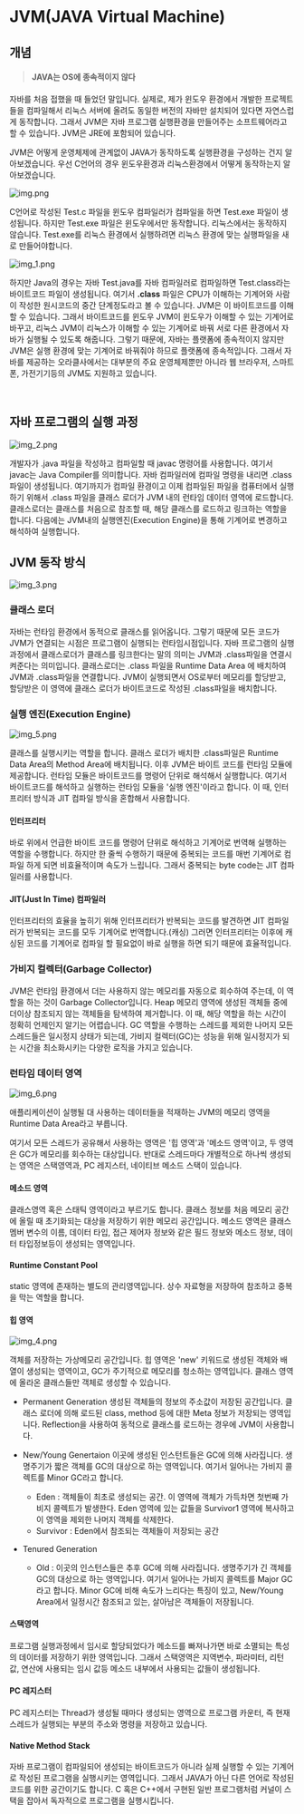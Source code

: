 # JVM(JAVA Virtual Machine) # 

## 개념 ##

> #### JAVA는 OS에 종속적이지 않다 ####

자바를 처음 접했을 때 들었던 말입니다. 실제로, 제가 윈도우 환경에서 개발한 프로젝트들을 컴파일해서 리눅스 서버에 올려도 동일한 버전의 자바만 
설치되어 있다면 자연스럽게 동작합니다.
그래서 JVM은 자바 프로그램 실행환경을 만들어주는 소프트웨어라고 할 수 있습니다.
JVM은 JRE에 포함되어 있습니다.

JVM은 어떻게 운영체제에 관계없이 JAVA가 동작하도록 실행환경을 구성하는 건지 알아보겠습니다.
우선 C언어의 경우 윈도우환경과 리눅스환경에서 어떻게 동작하는지 알아보겠습니다.

![img.png](img.png)

C언어로 작성된 Test.c 파일을 윈도우 컴파일러가 컴파일을 하면 Test.exe 파일이 생성됩니다.
하지만 Test.exe 파일은 윈도우에서만 동작합니다. 리눅스에서는 동작하지 않습니다. Test.exe를 리눅스 환경에서 실행하려면 리눅스 환경에 맞는 실행파일을
새로 만들어야합니다.

![img_1.png](img_1.png)

하지만 Java의 경우는 자바 Test.java를 자바 컴파일러로 컴파일하면 Test.class라는 바이트코드 파일이 생성됩니다.
여기서 <strong>.class</strong> 파일은 CPU가 이해하는 기계어와 사람이 작성한 원시코드의 중간 단계정도라고 볼 수 있습니다.
JVM은 이 바이트코드를 이해할 수 있습니다. 그래서 바이트코드를 윈도우 JVM이 윈도우가 이해할 수 있는 기계어로 바꾸고, 리눅스 JVM이 리눅스가 이해할 수 있는 기계어로 바꿔 
서로 다른 환경에서 자바가 실행될 수 있도록 해줍니다.
그렇기 때문에, 자바는 플랫폼에 종속적이지 않지만 JVM은 실행 환경에 맞는 기계어로 바꿔줘야 하므로 플랫폼에 종속적입니다.
그래서 자바를 제공하는 오라클사에서는 대부분의 주요 운영체제뿐만 아니라 웹 브라우저, 스마트폰, 가전기기등의 JVM도 지원하고 있습니다.

<br>

## 자바 프로그램의 실행 과정 ##

![img_2.png](img_2.png)

개발자가 .java 파일을 작성하고 컴파일할 때 javac 명령어를 사용합니다. 여기서 javac는 Java Compiler를 의미합니다.
자바 컴파일러에 컴파일 명령을 내리면 .class 파일이 생성됩니다. 여기까지가 컴파일 환경이고 이제 컴파일된 파일을 컴퓨터에서 실행하기 위해서 .class 파일을 클래스 로더가 JVM 내의 런타임 데이터 영역에 로드합니다.
클래스로더는 클래스를 처음으로 참조할 때, 해당 클래스를 로드하고 링크하는 역할을 합니다.
다음에는 JVM내의 실행엔진(Execution Engine)을 통해 기계어로 변경하고 해석하여 실행합니다.

## JVM 동작 방식 ##

![img_3.png](img_3.png)

### 클래스 로더 ###

자바는 런타임 환경에서 동적으로 클래스를 읽어옵니다. 그렇기 때문에 모든 코드가 JVM가 연결되는 시점은 프로그램이 실행되는 런타임시점입니다.
자바 프로그램의 실행과정에서 클래스로더가 클래스를 링크한다는 말의 의미는 JVM과 .class파일을 연결시켜준다는 의미입니다.
클래스로더는 .class 파일을 Runtime Data Area 에 배치하여 JVM과 .class파일을 연결합니다.
JVM이 실행되면서 OS로부터 메모리를 할당받고, 할당받은 이 영역에 클래스 로더가 바이트코드로 작성된 .class파일을 배치합니다.

### 실행 엔진(Execution Engine) ###

![img_5.png](img_5.png)

클래스를 실행시키는 역할을 합니다.
클래스 로더가 배치한 .class파일은 Runtime Data Area의 Method Area에 배치됩니다. 이후 JVM은 바이트 코드를 런타임 모듈에 제공합니다.
런타임 모듈은 바이트코드를 명령어 단위로 해석해서 실행합니다. 여기서 바이트코드를 해석하고 실행하는 런타임 모듈을 '실행 엔진'이라고 합니다.
이 때, 인터프리터 방식과 JIT 컴파일 방식을 혼합해서 사용합니다.

#### 인터프리터 ####
바로 위에서 언급한 바이트 코드를 명령어 단위로 해석하고 기계어로 번역해 실행하는 역할을 수행합니다.
하지만 한 줄씩 수행하기 때문에 중복되는 코드를 매번 기계어로 컴파일 하게 되면 비효율적이며 속도가 느립니다.
그래서 중복되는 byte code는 JIT 컴파일러를 사용합니다.

#### JIT(Just In Time) 컴파일러 ####
인터프리터의 효율을 높히기 위해 인터프리터가 반복되는 코드를 발견하면 JIT 컴파일러가 반복되는 코드를 모두 기계어로 번역합니다.(캐싱)
그러면 인터프리터는 이후에 캐싱된 코드를 기계어로 컴파일 할 필요없이 바로 실행을 하면 되기 때문에 효율적입니다.

### 가비지 컬렉터(Garbage Collector) ###
JVM은 런타임 환경에서 더는 사용하지 않는 메모리를 자동으로 회수하여 주는데, 이 역할을 하는 것이 Garbage Collector입니다.
Heap 메모리 영역에 생성된 객체들 중에 더이상 참조되지 않는 객체들을 탐색하여 제거합니다. 이 때, 해당 역할을 하는 시간이 정확히 언제인지 알기는 어렵습니다.
GC 역할을 수행하는 스레드를 제외한 나머지 모든 스레드들은 일시정지 상태가 되는데, 가비지 컬렉터(GC)는 성능을 위해 일시정지가 되는 시간을 최소화시키는 다양한 로직을 가지고 있습니다.

### 런타임 데이터 영역 ###

![img_6.png](img_6.png)

애플리케이션이 실행될 대 사용하는 데이터들을 적재하는 JVM의 메모리 영역을 Runtime Data Area라고 부릅니다.

여기서 모든 스레드가 공유해서 사용하는 영역은 '힙 영역'과 '메소드 영역'이고, 두 영역은 GC가 메모리를 회수하는 대상입니다.
반대로 스레드마다 개별적으로 하나씩 생성되는 영역은 스택영역과, PC 레지스터, 네이티브 메소드 스택이 있습니다.

#### 메소드 영역 ####
클래스영역 혹은 스태틱 영역이라고 부르기도 합니다. 클래스 정보를 처음 메모리 공간에 올릴 때 초기화되는 대상을 저장하기 위한 메모리 공간입니다.
메소드 영역은 클래스 멤버 변수의 이름, 데이터 타입, 접근 제어자 정보와 같은 필드 정보와 메소드 정보, 데이터 타입정보등이 생성되는 영역입니다.

#### Runtime Constant Pool ####
static 영역에 존재하는 별도의 관리영역입니다.
상수 자료형을 저장하여 참조하고 중복을 막는 역할을 합니다.

#### 힙 영역 ####

![img_4.png](img_4.png)

객체를 저장하는 가상메모리 공간입니다.
힙 영역은 'new' 키워드로 생성된 객체와 배열이 생성되는 영역이고, GC가 주기적으로 메모리를 청소하는 영역입니다.
클래스 영역에 올라온 클래스들만 객체로 생성할 수 있습니다.

+ Permanent Generation
생성된 객체들의 정보의 주소값이 저장된 공간입니다. 
클래스 로더에 의해 로드된 class, method 등에 대한 Meta 정보가 저장되는 영역입니다.
Reflection을 사용하여 동적으로 클래스를 로드하는 경우에 JVM이 사용합니다.
+ New/Young Genertaion
이곳에 생성된 인스턴트들은 GC에 의해 사라집니다. 생명주기가 짧은 객체를 GC의 대상으로 하는 영역입니다.
여기서 일어나는 가비지 콜렉트를 Minor GC라고 합니다.

  + Eden : 객체들이 최초로 생성되는 공간. 이 영역에 객체가 가득차면 첫번째 가비지 콜렉트가 발생한다. Eden 영역에 있는 값들을 Survivor1 영역에 복사하고 이 영역을 제외한 나머지 객체를 삭제한다.
  + Survivor : Eden에서 참조되는 객체들이 저장되는 공간 

+ Tenured Generation
    + Old : 이곳의 인스턴스들은 추후 GC에 의해 사라집니다. 생명주기가 긴 객체를 GC의 대상으로 하는 영역입니다. 여기서 일어나는 가비지 콜렉트를 Major GC라고 합니다. Minor GC에 비해 속도가 느리다는 특징이 있고, New/Young Area에서 일정시간 참조되고 있는, 살아남은 객체들이 저장됩니다.

#### 스택영역 ####
프로그램 실행과정에서 임시로 할당되었다가 메소드를 빠져나가면 바로 소멸되는 특성의 데이터를 저장하기 위한 영역입니다.
그래서 스택영역은 지역변수, 파라미터, 리턴 값, 연산에 사용되는 임시 값등 메소드 내부에서 사용되는 값들이 생성됩니다.

#### PC 레지스터 ####
PC 레지스터는 Thread가 생성될 때마다 생성되는 영역으로 프로그램 카운터, 즉 현재 스레드가 실행되는 부분의 주소와 명령을 저장하고 있습니다.

#### Native Method Stack ####
자바 프로그램이 컴파일되어 생성되는 바이트코드가 아니라 실제 실행할 수 있는 기계어로 작성된 프로그램을 실행시키는 영역입니다.
그래서 JAVA가 아닌 다른 언어로 작성된 코드를 위한 공간이기도 합니다. C 혹은 C++에서 구현된 일반 프로그램처럼 커널이 스택을 잡아서 독자적으로 프로그램을 실행시킵니다.


